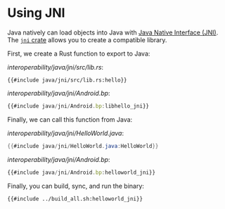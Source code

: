 # Using JNI

Java natively can load objects into Java with [Java Native Interface
(JNI)](https://en.wikipedia.org/wiki/Java_Native_Interface). The [`jni`
crate](https://docs.rs/jni/) allows you to create a compatible library.

First, we create a Rust function to export to Java:

_interoperability/java/jni/src/lib.rs_:

```rust,compile_fail
{{#include java/jni/src/lib.rs:hello}}
```

_interoperability/java/jni/Android.bp_:

```javascript
{{#include java/jni/Android.bp:libhello_jni}}
```

Finally, we can call this function from Java:

_interoperability/java/jni/HelloWorld.java_:

```java
{{#include java/jni/HelloWorld.java:HelloWorld}}
```

_interoperability/java/jni/Android.bp_:

```javascript
{{#include java/jni/Android.bp:helloworld_jni}}
```

Finally, you can build, sync, and run the binary:

```shell
{{#include ../build_all.sh:helloworld_jni}}
```
